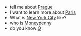 - tell me about [Prague](location)
- I want to learn more about [Paris](location)
- What is [New York City](location) like?
- who is [Moneypenny](person)
- do you know [Q](person)